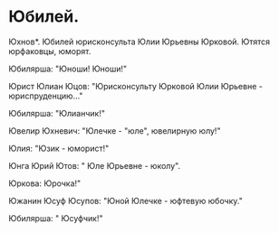 #  Юбилей.
Юхнов*. Юбилей юрисконсульта Юлии Юрьевны Юрковой. Ютятся юрфаковцы, юморят.

Юбилярша: "Юноши! Юноши!"

Юрист Юлиан Юцов: "Юрисконсульту Юрковой Юлии Юрьевне - юриспруденцию..."

Юбилярша: "Юлианчик!"

Ювелир Юхневич: "Юлечке - "юле", ювелирную юлу!"

Юлия: "Юзик - юморист!"

Юнга Юрий Ютов: " Юле Юрьевне - юколу".

Юркова: Юрочка!"

Южанин Юсуф Юсупов: "Юной Юлечке - юфтевую юбочку."

Юбилярша: " Юсуфчик!"

